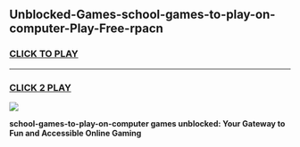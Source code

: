 
## Unblocked-Games-school-games-to-play-on-computer-Play-Free-rpacn
<h3>
<a href="https://premium76.site?title=school-games-to-play-on-computer&ref=18A">CLICK TO PLAY</a></h3>
<hr>

<h3>
<a href="https://premium76.site?title=school-games-to-play-on-computer&ref=18A">CLICK 2 PLAY</a>
  
</h3>

<a href="https://premium76.site?title=school-games-to-play-on-computer&ref=18A"><img src="https://clearcache.store/games.png"></a>


**school-games-to-play-on-computer games unblocked: Your Gateway to Fun and Accessible Online Gaming**
